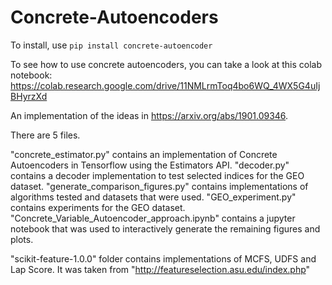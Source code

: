 # Concrete-Autoencoders

To install, use `pip install concrete-autoencoder`

To see how to use concrete autoencoders, you can take a look at this colab notebook:
https://colab.research.google.com/drive/11NMLrmToq4bo6WQ_4WX5G4uIjBHyrzXd

An implementation of the ideas in https://arxiv.org/abs/1901.09346.

There are 5 files.

"concrete_estimator.py" contains an implementation of Concrete Autoencoders in Tensorflow using the Estimators API.
"decoder.py" contains a decoder implementation to test selected indices for the GEO dataset.
"generate_comparison_figures.py" contains implementations of algorithms tested and datasets that were used.
"GEO_experiment.py" contains experiments for the GEO dataset.
"Concrete_Variable_Autoencoder_approach.ipynb" contains a jupyter notebook that was used to interactively generate the remaining figures and plots.

"scikit-feature-1.0.0" folder contains implementations of MCFS, UDFS and Lap Score. It was taken from "http://featureselection.asu.edu/index.php"
